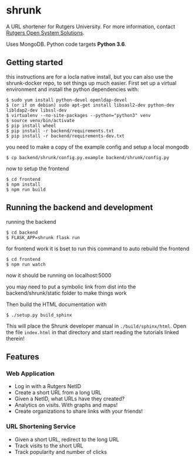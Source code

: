 shrunk
======

A URL shortener for Rutgers University. For more information, contact [Rutgers
Open System Solutions](http://oss.rutgers.edu).

Uses MongoDB. Python code targets **Python 3.6**.

Getting started
---------------

this instructions are for a locla native install, but you can also use the
shrunk-docker repo, to set things up much easier.
First set up a virtual environment and install the python dependencies with:

	$ sudo yum install python-devel openldap-devel
	$ (or if on debian) sudo apt-get install libsasl2-dev python-dev libldap2-dev libssl-dev
	$ virtualenv --no-site-packages --python="python3" venv
    $ source venv/bin/activate
	$ pip install wheel
    $ pip install -r backend/requirements.txt
    $ pip install -r backend/requirements-dev.txt

you need to make a copy of the example config and setup a local mongodb

	$ cp backend/shrunk/config.py.example backend/shrunk/config.py

now to setup the frontend

	$ cd frontend
	$ npm install
	$ npm run build

Running the backend and development
-------------------

running the backend

	$ cd backend
	$ FLASK_APP=shrunk flask run

for frontend work it is bset to run this command to auto rebuild the frontend

	$ cd frontend
	$ npm run watch

now it should be running on localhost:5000


you may need to put a symbolic link from dist into the backend/shrunk/static folder
to make things work

Then build the HTML documentation with

    $ ./setup.py build_sphinx

This will place the Shrunk developer manual in `./build/sphinx/html`. Open the file
`index.html` in that directory and start reading the tutorials linked therein!

Features
--------

### Web Application

- Log in with a Rutgers NetID
- Create a short URL from a long URL
- Given a NetID, what URLs have they created?
- Analytics on visits. With graphs and maps!
- Create organizations to share links with your friends!

### URL Shortening Service

- Given a short URL, redirect to the long URL
- Track visits to the short URL
- Track popularity and number of clicks
